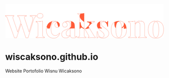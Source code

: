 <p align="center"><a href="wiscaksono.netlify.app" target="_blank"><img src="images/Wisnu-Wicaksono.svg"></a></p>

# wiscaksono.github.io

Website Portofolio Wisnu Wicaksono
